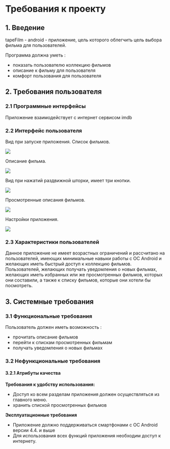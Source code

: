 # **Требования к проекту**

## **1. Введение**

tapeFilm - android - приложение, цель которого облегчить цель выбора фильма для пользователей.

Программа должна уметь :
- показать пользователю коллекцию фильмов
- описание к фильму для пользователя 
- комфорт пользования для пользователя

## **2. Требования пользователя**

### **2.1 Программные интерфейсы**

Приложение взаимодействует с интернет сервисом imdb

### **2.2 Интерфейс пользователя**

 Вид при запуске приложения. Список фильмов.
 
![]( https://github.com/Zhanarys27/tapeFilm/blob/master/main.PNG)

Описание фильма.

![](https://github.com/Zhanarys27/tapeFilm/blob/master/infoFilm.PNG)

Вид при нажатий раздвижной шторки, имеет три кнопки.

![](https://github.com/Zhanarys27/tapeFilm/blob/master/shutterFilm.PNG)

Просмотренные описания фильмов.

![](https://github.com/Zhanarys27/tapeFilm/blob/master/watchedFilm.PNG)

Настройки приложения.

![](https://github.com/Zhanarys27/tapeFilm/blob/master/settingsFilm.PNG)


### **2.3 Характеристики пользователей**
Данное приложение не имеет возрастных ограничений и рассчитано на пользователей, имеющих минимальные навыки работы с ОС Android и желающих иметь быстрый доступ к коллекцию фильмов. Пользователей, желающих получать уведомления о новых фильмах, желающих иметь избранных или же просмотренных фильмов, которых они составили, а также к списку фильмов, которые они хотели бы посмотреть. 


## **3. Системные требования**

### **3.1 Функциональные требования**

 Пользователь должен иметь возможность :

- прочитать описание фильмов
- перейти к спискам просмотренных фильмам
- получать уведомления о новых фильмах

### **3.2 Нефункциональные требования**

#### **3.2.1 Атрибуты качества**

**Требования к удобству использования:** 
-	Доступ ко всем разделам приложения должен осуществляться из главного меню.
-   хранить спиской просмотренных фильмов

 **Эксплуатационные требования**
-	Приложение должно поддерживаться смартфонами с ОС Android версии 4.4. и выше
- Для использования всех функций приложения необходим доступ к интернету. 
